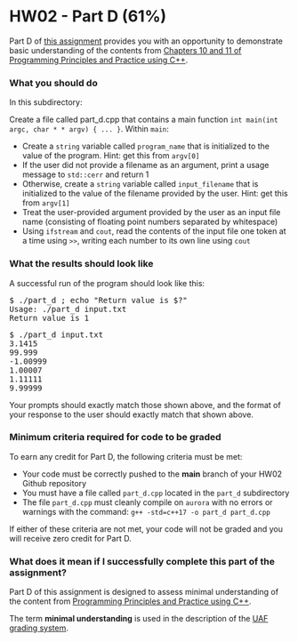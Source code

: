 # HW02 - Part D (61%)

Part D of [this assignment](../README.md) provides you with an opportunity to demonstrate basic understanding of the contents from [Chapters 10 and 11 of Programming Principles and Practice using C++][textbook].

### What you should do

In this subdirectory:

Create a file called part_d.cpp that contains a main function `int main(int argc, char * * argv) { ... }`. Within `main`:

* Create a `string` variable called `program_name` that is initialized to the value of the program. Hint: get this from `argv[0]`
* If the user did not provide a filename as an argument, print a usage message to `std::cerr` and return 1
* Otherwise, create a `string` variable called `input_filename` that is initialized to the value of the filename provided by the user. Hint: get this from `argv[1]`
* Treat the user-provided argument provided by the user as an input file name (consisting of floating point numbers separated by whitespace)
* Using `ifstream` and `cout`, read the contents of the input file one token at a time using `>>`, writing each number to its own line using `cout`


### What the results should look like

A successful run of the program should look like this:
<pre>$ ./part_d ; echo "Return value is $?"
Usage: ./part_d input.txt
Return value is 1
</pre>

<pre>$ ./part_d input.txt
3.1415
99.999
-1.00999
1.00007
1.11111
9.99999
</pre>




Your prompts should exactly match those shown above, and the format of your response to the user should exactly match that shown above.

### Minimum criteria required for code to be graded

To earn any credit for Part D, the following criteria must be met:
* Your code must be correctly pushed to the **main** branch of your HW02 Github repository
* You must have a file called `part_d.cpp` located in the `part_d` subdirectory
* The file `part_d.cpp` must cleanly compile on `aurora` with no errors or warnings with the command: `g++ -std=c++17 -o part_d part_d.cpp`


If either of these criteria are not met, your code will not be graded and you will receive zero credit for Part D.



### What does it mean if I successfully complete this part of the assignment?

Part D of this assignment is designed to assess minimal understanding of the content from [Programming Principles and Practice using C++][textbook].

The term **minimal understanding** is used in the description of the [UAF grading system](https://catalog.uaf.edu/academics-regulations/grading-system-gpa-computation).




[textbook]: https://learning.oreilly.com/library/view/programming-principles-and/9780133796759/ch10.xhtml#ch10

